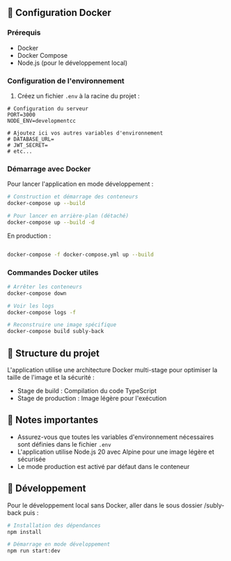 

## 🐳 Configuration Docker

### Prérequis
- Docker
- Docker Compose
- Node.js (pour le développement local)

### Configuration de l'environnement

1. Créez un fichier `.env` à la racine du projet :
```env
# Configuration du serveur
PORT=3000
NODE_ENV=developmentcc

# Ajoutez ici vos autres variables d'environnement
# DATABASE_URL=
# JWT_SECRET=
# etc...
```

### Démarrage avec Docker

Pour lancer l'application en mode développement :

```bash
# Construction et démarrage des conteneurs
docker-compose up --build

# Pour lancer en arrière-plan (détaché)
docker-compose up --build -d
```

En production : 
```bash

docker-compose -f docker-compose.yml up --build
```

### Commandes Docker utiles

```bash
# Arrêter les conteneurs
docker-compose down

# Voir les logs
docker-compose logs -f

# Reconstruire une image spécifique
docker-compose build subly-back
```

## 🔧 Structure du projet

L'application utilise une architecture Docker multi-stage pour optimiser la taille de l'image et la sécurité :
- Stage de build : Compilation du code TypeScript
- Stage de production : Image légère pour l'exécution

## 📝 Notes importantes

- Assurez-vous que toutes les variables d'environnement nécessaires sont définies dans le fichier `.env`
- L'application utilise Node.js 20 avec Alpine pour une image légère et sécurisée
- Le mode production est activé par défaut dans le conteneur

## 🚀 Développement

Pour le développement local sans Docker, aller dans le sous dossier /subly-back puis :

```bash
# Installation des dépendances
npm install

# Démarrage en mode développement
npm run start:dev
```
